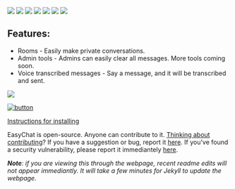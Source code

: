[![](https://img.shields.io/github/stars/thecoder876/EasyChat?color=blue&style=flat-square)](https://github.com/thecoder876/EasyChat/stargazers)
[![](https://img.shields.io/github/watchers/thecoder876/EasyChat?color=blue&style=flat-square)](https://github.com/thecoder876/EasyChat/watchers)
[![](https://img.shields.io/github/issues/thecoder876/EasyChat?color=blue&style=flat-square)](https://github.com/thecoder876/EasyChat/issues)
[![](https://img.shields.io/github/issues-pr/thecoder876/EasyChat?color=blue&style=flat-square)](https://github.com/thecoder876/EasyChat/pulls)
[![](https://img.shields.io/badge/chat-on_discord-7289da.svg?style=flat-square)](https://discord.gg/3GrzFT4v9q)
[![](https://img.shields.io/badge/discuss-on_github-181717.svg?style=flat-square)](https://github.com/thecoder876/EasyChat/discussions)
[![](https://img.shields.io/badge/website-thecoder876.github.io/EasyChat-ff7b26.svg?style=flat-square)](https://thecoder876.github.io/EasyChat)

## Features:
- Rooms - Easily make private conversations.
- Admin tools - Admins can easily clear all messages. More tools coming soon.
- Voice transcribed messages - Say a message, and it will be transcribed and sent.

[![](https://img.shields.io/github/downloads/thecoder876/EasyChat/total?style=flat-square&logo=github&logoColor=white&label=downloads&color=181717)](https://github.com/thecoder876/EasyChat/releases)

[![button](https://u.cubeupload.com/thecoder876/download.png)](https://github.com/thecoder876/EasyChat/releases/download/v1.0/EasyChat.v1.0.apk "Download the .apk file for the latest version")

[Instructions for installing](https://github.com/thecoder876/EasyChat/wiki/Installation "Visit the wiki page on installation")

EasyChat is open-source. Anyone can contribute to it. [Thinking about contributing](https://github.com/thecoder876/EasyChat/wiki/Contributing "Read the wiki page on contributing")?
If you have a suggestion or bug, report it [here](https://github.com/thecoder876/EasyChat/issues/new/choose "Open a new issue").
If you've found a security vulnerability, please report it immediantely [here](https://github.com/thecoder876/EasyChat/issues/new?assignees=&labels=vulnerability&template=security-vulnerability.md&title=Security+vulnerability+-+ "Open a new security vulnerability issue").

_**Note**: if you are viewing this through the webpage, recent readme edits will not appear immediantly. It will take a few minutes for Jekyll to update the webpage._
